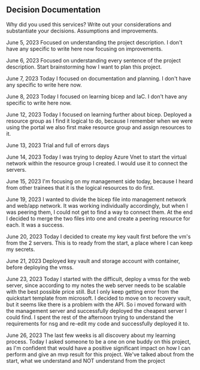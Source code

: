 ## Decision Documentation

Why did you used this services? Write out your considerations and substantiate your decisions. Assumptions and improvements.

June 5, 2023
Focused on understanding the project description. I don't have any specific to write here now focusing on improvements.

June 6, 2023
Focused on understanding every sentence of the project description. Start brainstorming how I want to plan this project.

June 7, 2023
Today I focused on documentation and planning. I don't have any specific to write here now.

June 8, 2023
Today I focused on learning bicep and IaC. I don't have any specific to write here now.

June 12, 2023
Today I focused on learning further about bicep. Deployed a resource group as I find it logical to do, because I remember when we were using the portal we also first make resource group and assign resources to it.

June 13, 2023
Trial and full of errors days

June 14, 2023
Today I was trying to deploy Azure Vnet to start the virtual network within the resource group I created. I would use it to connect the servers.

June 15, 2023
I'm focusing on my management side today, because I heard from other trainees that it is the logical resources to do first.

June 19, 2023
I wanted to divide the bicep file into management network and web/app network. It was working individually accordingly, but when I was peering them, I could not get to find a way to connect them. At the end I decided to merge the two files into one and create a peering resource for each. It was a success.

June 20, 2023
Today I decided to create my key vault first before the vm's from the 2 servers. This is to ready from the start, a place where I can keep my secrets.

June 21, 2023
Deployed key vault and storage account with container, before deploying the vmss.

June 23, 2023
Today I started with the difficult, deploy a vmss for the web server, since according to my notes the web server needs to be scalable with the best possible price still. But I only keep getting error from the quickstart template from microsoft. I decided to move on to recovery vault, but it seems like there is a problem with the API. So i moved forward with the management server and successfully deployed the cheapest server I could find. I spent the rest of the afternoon trying to understand the requirements for nsg and re-edit my code and successfully deployed it to.

June 26, 2023
The last few weeks is all discovery about my learning process. Today I asked someone to be a one on one buddy on this project, as I'm confident that would have a positive significant impact on how I can perform and give an mvp result for this project. We've talked about from the start, what we understand and NOT understand from the project
